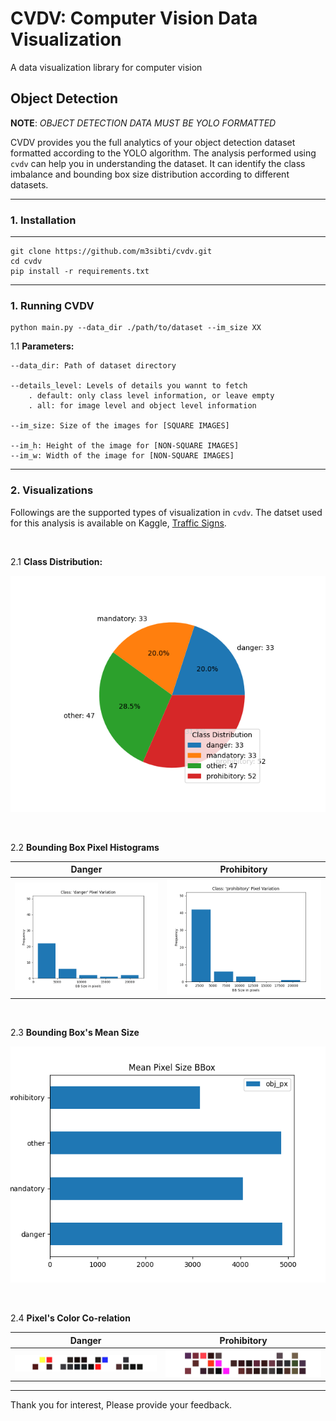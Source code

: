# CVDV: Computer Vision Data Visualization

A data visualization library for computer vision

## Object Detection

**NOTE**: _OBJECT DETECTION DATA MUST BE YOLO FORMATTED_

CVDV provides you the full analytics of your object detection dataset formatted according to the YOLO algorithm. The analysis performed using `cvdv` can help you in understanding the dataset. It can identify the class imbalance and bounding box size distribution according to different datasets.

---

### 1. Installation

---

    git clone https://github.com/m3sibti/cvdv.git
    cd cvdv
    pip install -r requirements.txt

---

### 1. Running CVDV

    python main.py --data_dir ./path/to/dataset --im_size XX

1.1 **Parameters:**

    --data_dir: Path of dataset directory

    --details_level: Levels of details you wannt to fetch
        . default: only class level information, or leave empty
        . all: for image level and object level information

    --im_size: Size of the images for [SQUARE IMAGES]

    --im_h: Height of the image for [NON-SQUARE IMAGES]
    --im_w: Width of the image for [NON-SQUARE IMAGES]

---

### 2. Visualizations

Followings are the supported types of visualization in `cvdv`. The datset used for this analysis is available on Kaggle, [Traffic Signs](https://www.kaggle.com/valentynsichkar/traffic-signs-dataset-in-yolo-format).

<br/>

2.1 **Class Distribution:**

![ALT Text](/utils/images/class_distribution.png)

<br>

2.2 **Bounding Box Pixel Histograms**

|                  Danger                  |                  Prohibitory                  |
| :--------------------------------------: | :-------------------------------------------: |
| ![](/utils/images/bb_px_dist_danger.png) | ![](/utils/images/bb_px_dist_prohibitory.png) |

<br>

2.3 **Bounding Box's Mean Size**

![](/utils/images/mean_bbpixel_size.png)

<br>

2.4 **Pixel's Color Co-relation**

|                  Danger                   |                  Prohibitory                   |
| :---------------------------------------: | :--------------------------------------------: |
| ![](/utils/images/color_chart_danger.jpg) | ![](/utils/images/color_chart_prohibitory.jpg) |

---

Thank you for interest, Please provide your feedback.

